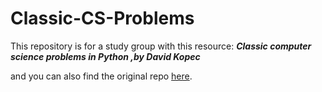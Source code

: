 # Classic-CS-Problems

This repository is for a study group with this resource:
***Classic computer science problems in Python ,by David Kopec***

and you can also find the original repo [here](https://github.com/davecom/ClassicComputerScienceProblemsInPython).
